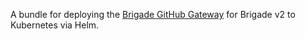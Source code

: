 A bundle for deploying the [Brigade GitHub Gateway](https://github.com/brigadecore/brigade-github-gateway) for Brigade v2 to Kubernetes via Helm.